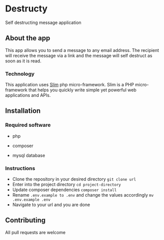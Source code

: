 # Destructy

Self destructing message application

## About the app

This app allows you to send a message to any email address. 
The recipient will receive the message via a link and the 
message will self destruct as soon as it is read.

### Technology

This application uses [Slim](https://github.com/slimphp/Slim) php micro-framework. Slim is a PHP micro-framework that helps you quickly write simple yet powerful web applications and APIs.

## Installation

### Required software

- php

- composer

- mysql database

### Instructions

- Clone the repository in your desired directory
  `git clone url`
- Enter into the project directory
  `cd project-directory`
- Update composer dependencies
  `composer install`
- Rename `.env.example to .env` and change the values accordingly
  `mv .env.example .env`
- Navigate to your url and you are done

## Contributing

All pull requests are welcome

